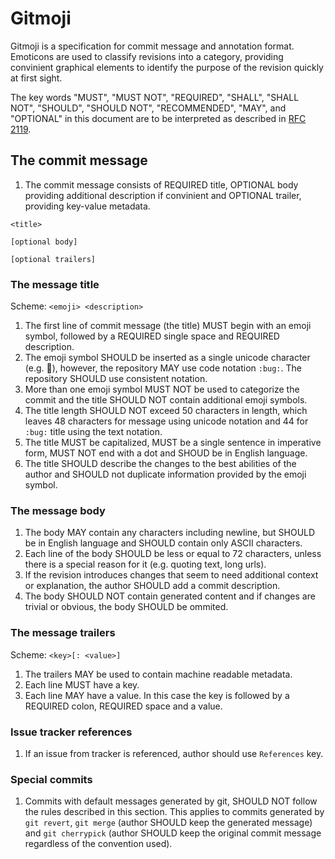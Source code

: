 # Gitmoji

Gitmoji is a specification for commit message and annotation format.
Emoticons are used to classify revisions into a category, providing convinient graphical elements to identify the purpose of the revision quickly at first sight.

The key words "MUST", "MUST NOT", "REQUIRED", "SHALL", "SHALL NOT", "SHOULD", "SHOULD NOT", "RECOMMENDED", "MAY", and "OPTIONAL" in this document are to be interpreted as described in [RFC 2119](https://www.ietf.org/rfc/rfc2119.txt).

## The commit message

1. The commit message consists of REQUIRED title, OPTIONAL body providing additional description if convinient and OPTIONAL trailer, providing key-value metadata.

```
<title>

[optional body]

[optional trailers]
```

### The message title

Scheme: `<emoji> <description>`

1. The first line of commit message (the title) MUST begin with an emoji symbol, followed by a REQUIRED single space and REQUIRED description.
1. The emoji symbol SHOULD be inserted as a single unicode character (e.g. 🐛), however, the repository MAY use code notation `:bug:`. The repository SHOULD use consistent notation.
1. More than one emoji symbol MUST NOT be used to categorize the commit and the title SHOULD NOT contain additional emoji symbols.
1. The title length SHOULD NOT exceed 50 characters in length, which leaves 48 characters for message using unicode notation and 44 for `:bug:` title using the text notation.
1. The title MUST be capitalized, MUST be a single sentence in imperative form, MUST NOT end with a dot and SHOUD be in English language.
1. The title SHOULD describe the changes to the best abilities of the author and SHOULD not duplicate information provided by the emoji symbol.

### The message body

1. The body MAY contain any characters including newline, but SHOULD be in English language and SHOULD contain only ASCII characters.
1. Each line of the body SHOULD be less or equal to 72 characters, unless there is a special reason for it (e.g. quoting text, long urls).
1. If the revision introduces changes that seem to need additional context or explanation, the author SHOULD add a commit description.
1. The body SHOULD NOT contain generated content and if changes are trivial or obvious, the body SHOULD be ommited.

### The message trailers

Scheme: `<key>[: <value>]`

1. The trailers MAY be used to contain machine readable metadata.
1. Each line MUST have a key.
1. Each line MAY have a value. In this case the key is followed by a REQUIRED colon, REQUIRED space and a value.

### Issue tracker references

1. If an issue from tracker is referenced, author should use `References` key.

### Special commits

1. Commits with default messages generated by git, SHOULD NOT follow the rules described in this section. This applies to commits generated by `git revert`, `git merge` (author SHOULD keep the generated message) and `git cherrypick` (author SHOULD keep the original commit message regardless of the convention used).
